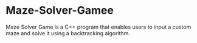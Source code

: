 # Maze-Solver-Gamee
Maze Solver Game is a C++ program that enables users to input a custom maze and solve it using a backtracking algorithm. 

